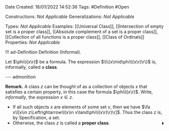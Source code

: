 <br />
<br />

Date Created: 18/01/2022 14:52:36
Tags: #Definition #Open

Constructions: _Not Applicable_
Generalizations: _Not Applicable_

Types: _Not Applicable_
Examples: [[Universal Class]], [[Intersection of empty set is a proper class]], [[Absolute complement of a set is a proper class]], [[Collection of all functions is a proper class]], [[Class of Ordinals]]
Properties: _Not Applicable_

!!! ad-Definition Definition (Informal).

Let $\phi\l(x\r)$ be a formula. The expression $\l\{x\mid\phi\l(x\r)\r\}$ is, informally, called a **class**.

--- admonition

**Remark.** A class $z$ can be thought of as a collection of objects $x$ that satisfies a certain property, in this case the formula $\phi\l(x\r)$. Write, _informally_, the expression $x\in z$.
* If all such objects $x$ are elements of some set $v$, then we have $\fa x\l[x\in z\Leftrightarrow\l(x\in v\land\phi\l(x\r)\r)\r]$. Thus the class $z$ is, by Specification, a set.
* Otherwise, the class $z$ is called a **proper class**.<span style="float:right;">$\blacklozenge$</span>
